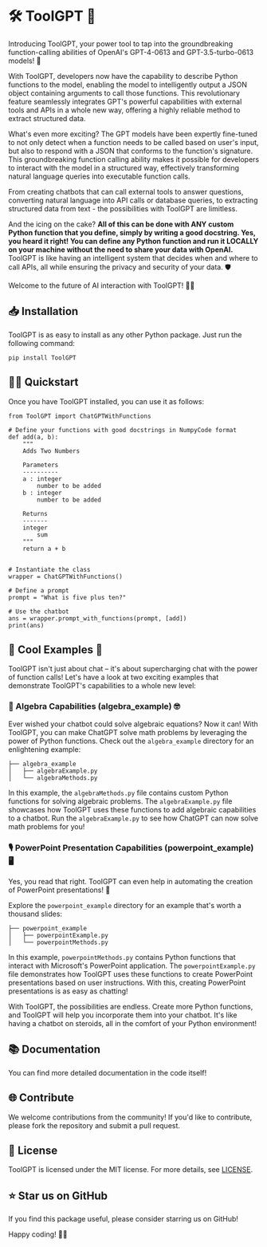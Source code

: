 # 🛠️ ToolGPT 🤖

Introducing ToolGPT, your power tool to tap into the groundbreaking function-calling abilities of OpenAI's GPT-4-0613 and GPT-3.5-turbo-0613 models! 🚀

With ToolGPT, developers now have the capability to describe Python functions to the model, enabling the model to intelligently output a JSON object containing arguments to call those functions. This revolutionary feature seamlessly integrates GPT's powerful capabilities with external tools and APIs in a whole new way, offering a highly reliable method to extract structured data.

What's even more exciting? The GPT models have been expertly fine-tuned to not only detect when a function needs to be called based on user's input, but also to respond with a JSON that conforms to the function's signature. This groundbreaking function calling ability makes it possible for developers to interact with the model in a structured way, effectively transforming natural language queries into executable function calls. 

From creating chatbots that can call external tools to answer questions, converting natural language into API calls or database queries, to extracting structured data from text - the possibilities with ToolGPT are limitless.

And the icing on the cake? **All of this can be done with ANY custom Python function that you define, simply by writing a good docstring. Yes, you heard it right! You can define any Python function and run it LOCALLY on your machine without the need to share your data with OpenAI.** ToolGPT is like having an intelligent system that decides when and where to call APIs, all while ensuring the privacy and security of your data. 🛡️ 

Welcome to the future of AI interaction with ToolGPT! 🚀🚀


## 📥 Installation

ToolGPT is as easy to install as any other Python package. Just run the following command:

```
pip install ToolGPT
```

## 🏃‍♀️ Quickstart

Once you have ToolGPT installed, you can use it as follows:

```
from ToolGPT import ChatGPTWithFunctions

# Define your functions with good docstrings in NumpyCode format
def add(a, b):
    """
    Adds Two Numbers

    Parameters
    ----------
    a : integer
        number to be added
    b : integer
        number to be added

    Returns
    -------
    integer
        sum
    """
    return a + b


# Instantiate the class
wrapper = ChatGPTWithFunctions()

# Define a prompt
prompt = "What is five plus ten?"

# Use the chatbot
ans = wrapper.prompt_with_functions(prompt, [add])
print(ans)
```

## 🎉 Cool Examples 🚀

ToolGPT isn't just about chat – it's about supercharging chat with the power of function calls! Let's have a look at two exciting examples that demonstrate ToolGPT's capabilities to a whole new level:

### 🧮 Algebra Capabilities (algebra_example) 🤓

Ever wished your chatbot could solve algebraic equations? Now it can! With ToolGPT, you can make ChatGPT solve math problems by leveraging the power of Python functions. Check out the `algebra_example` directory for an enlightening example:

```
├── algebra_example
│   ├── algebraExample.py
│   └── algebraMethods.py
```

In this example, the `algebraMethods.py` file contains custom Python functions for solving algebraic problems. The `algebraExample.py` file showcases how ToolGPT uses these functions to add algebraic capabilities to a chatbot. Run the `algebraExample.py` to see how ChatGPT can now solve math problems for you!

### 🎙️ PowerPoint Presentation Capabilities (powerpoint_example) 🖥️

Yes, you read that right. ToolGPT can even help in automating the creation of PowerPoint presentations! 🎉

Explore the `powerpoint_example` directory for an example that's worth a thousand slides:

```
├── powerpoint_example
│   ├── powerpointExample.py
│   └── powerpointMethods.py
```

In this example, `powerpointMethods.py` contains Python functions that interact with Microsoft's PowerPoint application. The `powerpointExample.py` file demonstrates how ToolGPT uses these functions to create PowerPoint presentations based on user instructions. With this, creating PowerPoint presentations is as easy as chatting!

With ToolGPT, the possibilities are endless. Create more Python functions, and ToolGPT will help you incorporate them into your chatbot. It's like having a chatbot on steroids, all in the comfort of your Python environment!


## 📚 Documentation

You can find more detailed documentation in the code itself!

## 🌐 Contribute

We welcome contributions from the community! If you'd like to contribute, please fork the repository and submit a pull request.

## 📄 License

ToolGPT is licensed under the MIT license. For more details, see [LICENSE](./LICENSE).

## ⭐ Star us on GitHub

If you find this package useful, please consider starring us on GitHub!

Happy coding! 🚀🚀
